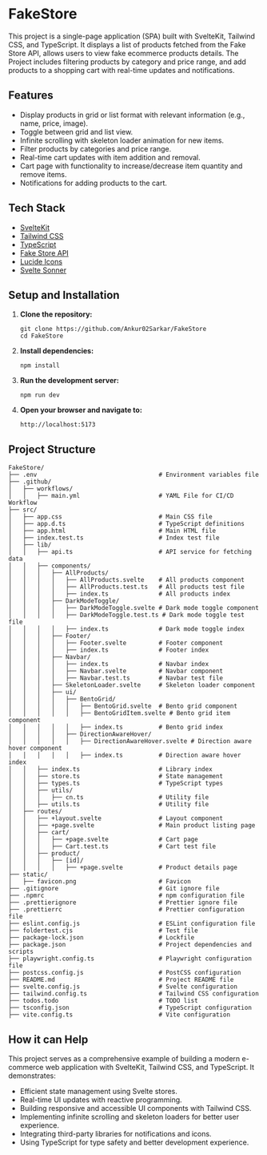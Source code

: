 # FakeStore

This project is a single-page application (SPA) built with SvelteKit, Tailwind CSS, and TypeScript. It displays a list of products fetched from the Fake Store API, allows users to view fake ecommerce products details. The Project includes filtering products by category and price range, and add products to a shopping cart with real-time updates and notifications.

## Features

- Display products in grid or list format with relevant information (e.g., name, price, image).
- Toggle between grid and list view.
- Infinite scrolling with skeleton loader animation for new items.
- Filter products by categories and price range.
- Real-time cart updates with item addition and removal.
- Cart page with functionality to increase/decrease item quantity and remove items.
- Notifications for adding products to the cart.

## Tech Stack

- [SvelteKit](https://kit.svelte.dev/)
- [Tailwind CSS](https://tailwindcss.com/)
- [TypeScript](https://www.typescriptlang.org/)
- [Fake Store API](https://fakestoreapi.com/)
- [Lucide Icons](https://lucide.dev/)
- [Svelte Sonner](https://svelte-sonner.vercel.app/)

## Setup and Installation

1. **Clone the repository:**

   ```
   git clone https://github.com/Ankur02Sarkar/FakeStore
   cd FakeStore
   ```

2. **Install dependencies:**

   ```
   npm install
   ```

3. **Run the development server:**

   ```
   npm run dev
   ```

4. **Open your browser and navigate to:**

   ```
   http://localhost:5173
   ```

## Project Structure

```
FakeStore/
├── .env                                  # Environment variables file
├── .github/
│   ├── workflows/
│   │   ├── main.yml                      # YAML File for CI/CD Workflow
├── src/
│   ├── app.css                           # Main CSS file
│   ├── app.d.ts                          # TypeScript definitions
│   ├── app.html                          # Main HTML file
│   ├── index.test.ts                     # Index test file
│   ├── lib/
│   │   ├── api.ts                        # API service for fetching data
│   │   ├── components/
│   │   │   ├── AllProducts/
│   │   │   │   ├── AllProducts.svelte    # All products component
│   │   │   │   ├── AllProducts.test.ts   # All products test file
│   │   │   │   ├── index.ts              # All products index
│   │   │   ├── DarkModeToggle/
│   │   │   │   ├── DarkModeToggle.svelte # Dark mode toggle component
│   │   │   │   ├── DarkModeToggle.test.ts # Dark mode toggle test file
│   │   │   │   ├── index.ts              # Dark mode toggle index
│   │   │   ├── Footer/
│   │   │   │   ├── Footer.svelte         # Footer component
│   │   │   │   ├── index.ts              # Footer index
│   │   │   ├── Navbar/
│   │   │   │   ├── index.ts              # Navbar index
│   │   │   │   ├── Navbar.svelte         # Navbar component
│   │   │   │   ├── Navbar.test.ts        # Navbar test file
│   │   │   ├── SkeletonLoader.svelte     # Skeleton loader component
│   │   │   ├── ui/
│   │   │   │   ├── BentoGrid/
│   │   │   │   │   ├── BentoGrid.svelte  # Bento grid component
│   │   │   │   │   ├── BentoGridItem.svelte # Bento grid item component
│   │   │   │   │   ├── index.ts          # Bento grid index
│   │   │   │   ├── DirectionAwareHover/
│   │   │   │   │   ├── DirectionAwareHover.svelte # Direction aware hover component
│   │   │   │   │   ├── index.ts          # Direction aware hover index
│   │   ├── index.ts                      # Library index
│   │   ├── store.ts                      # State management
│   │   ├── types.ts                      # TypeScript types
│   │   ├── utils/
│   │   │   ├── cn.ts                     # Utility file
│   │   ├── utils.ts                      # Utility file
│   ├── routes/
│   │   ├── +layout.svelte                # Layout component
│   │   ├── +page.svelte                  # Main product listing page
│   │   ├── cart/
│   │   │   ├── +page.svelte              # Cart page
│   │   │   ├── Cart.test.ts              # Cart test file
│   │   ├── product/
│   │   │   ├── [id]/
│   │   │   │   ├── +page.svelte          # Product details page
├── static/
│   ├── favicon.png                       # Favicon
├── .gitignore                            # Git ignore file
├── .npmrc                                # npm configuration file
├── .prettierignore                       # Prettier ignore file
├── .prettierrc                           # Prettier configuration file
├── eslint.config.js                      # ESLint configuration file
├── foldertest.cjs                        # Test file
├── package-lock.json                     # Lockfile
├── package.json                          # Project dependencies and scripts
├── playwright.config.ts                  # Playwright configuration file
├── postcss.config.js                     # PostCSS configuration
├── README.md                             # Project README file
├── svelte.config.js                      # Svelte configuration
├── tailwind.config.ts                    # Tailwind CSS configuration
├── todos.todo                            # TODO list
├── tsconfig.json                         # TypeScript configuration
├── vite.config.ts                        # Vite configuration
```

## How it can Help

This project serves as a comprehensive example of building a modern e-commerce web application with SvelteKit, Tailwind CSS, and TypeScript. It demonstrates:

- Efficient state management using Svelte stores.
- Real-time UI updates with reactive programming.
- Building responsive and accessible UI components with Tailwind CSS.
- Implementing infinite scrolling and skeleton loaders for better user experience.
- Integrating third-party libraries for notifications and icons.
- Using TypeScript for type safety and better development experience.

